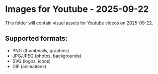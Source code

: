 # Images for Youtube - 2025-09-22

This folder will contain visual assets for Youtube videos on 2025-09-22.

## Supported formats:
- PNG (thumbnails, graphics)
- JPG/JPEG (photos, backgrounds)
- SVG (logos, icons)
- GIF (animations)
